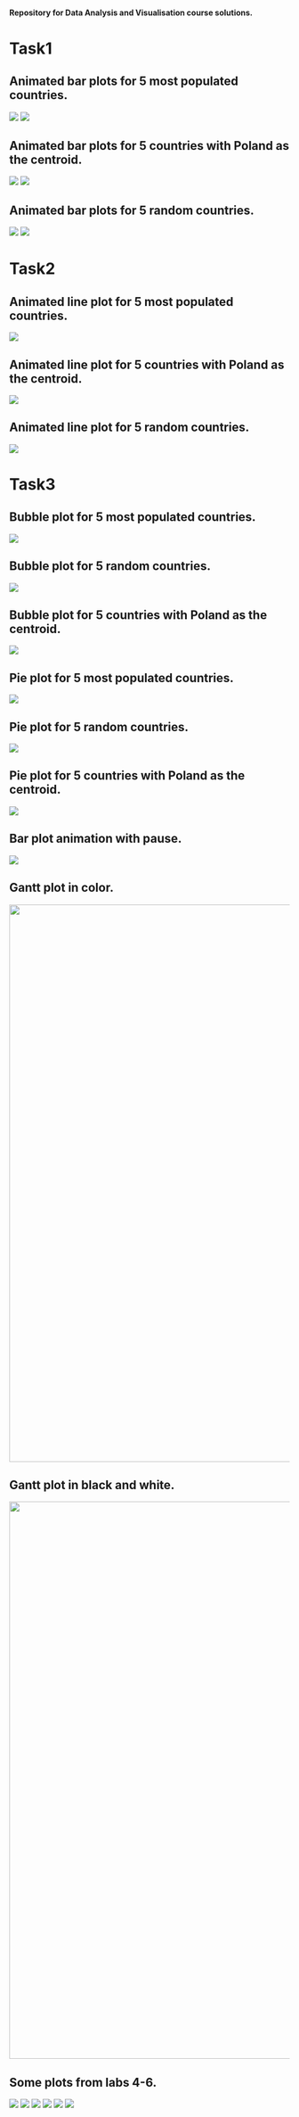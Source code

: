 <h4>Repository for Data Analysis and Visualisation course solutions.</h4>
<h1>Task1</h1>
<h2>Animated bar plots for 5 most populated countries.</h2>
<img src="lab2/plots/bar_top_col.gif">
<img src="lab2/plots/bar_top_bw.gif">
<h2>Animated bar plots for 5 countries with Poland as the centroid.</h2>
<img src="lab2/plots/bar_pol_col.gif">
<img src="lab2/plots/bar_pol_bw.gif">
<h2>Animated bar plots for 5 random countries.</h2>
<img src="lab2/plots/bar_random_col.gif">
<img src="lab2/plots/bar_random_bw.gif">

<h1>Task2</h1>
<h2>Animated line plot for 5 most populated countries.</h2>
<img src="lab2/plots/line_top.gif">
<h2>Animated line plot for 5 countries with Poland as the centroid.</h2>
<img src="lab2/plots/line_pol.gif">
<h2>Animated line plot for 5 random countries.</h2>
<img src="lab2/plots/line_random.gif">

<h1>Task3</h1>
<h2>Bubble plot for 5 most populated countries.</h2>
<img src="lab2/plots/bubble_top.gif">

<h2>Bubble plot for 5 random countries.</h2>
<img src="lab2/plots/bubble_random.gif">

<h2>Bubble plot for 5 countries with Poland as the centroid.</h2>
<img src="lab2/plots/bubble_pol.gif">

<h2>Pie plot for 5 most populated countries.</h2>
<img src="lab2/plots/pie_top.gif">

<h2>Pie plot for 5 random countries.</h2>
<img src="lab2/plots/pie_random.gif">

<h2>Pie plot for 5 countries with Poland as the centroid.</h2>
<img src="lab2/plots/pie_pol.gif">

<h2>Bar plot animation with pause.</h2>
<img src="lab2/plots/bar_pause.gif">

<h2>Gantt plot in color.</h2>
<img src="lab2/plots/gantt_col.png" width="1000">

<h2>Gantt plot in black and white.</h2>
<img src="lab2/plots/gantt_bw.png" width="1000">

<h2>Some plots from labs 4-6.</h2>
<img src="lab4-6/plots/task2d.png">
<img src="lab4-6/plots/task3b.png">
<img src="lab4-6/plots/task3c.png">
<img src="lab4-6/plots/task5b.png">
<img src="lab4-6/plots/task5d.png">
<img src="lab4-6/plots/task5e.png">
